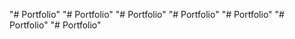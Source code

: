 "# Portfolio" 
"# Portfolio" 
"# Portfolio" 
"# Portfolio" 
"# Portfolio" 
"# Portfolio" 
"# Portfolio" 
